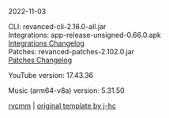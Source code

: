 2022-11-03
  
CLI: revanced-cli-2.16.0-all.jar  
Integrations: app-release-unsigned-0.66.0.apk  
[Integrations Changelog](https://github.com/revanced/revanced-integrations/releases/tag/v0.66.0)  
Patches: revanced-patches-2.102.0.jar  
[Patches Changelog](https://github.com/revanced/revanced-patches/releases/tag/v2.102.0)  

YouTube version: 17.43.36  

Music (arm64-v8a) version: 5.31.50  

[rvcmm](https://github.com/thrwKappu/rvcmm) | [original template by j-hc](https://github.com/j-hc/revanced-magisk-module)

